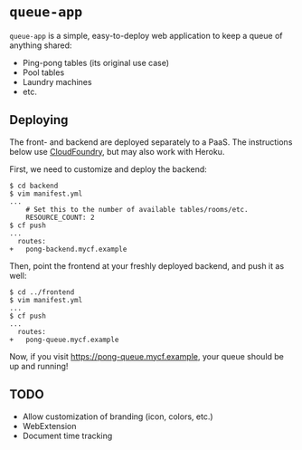 # `queue-app`

`queue-app` is a simple, easy-to-deploy web application to keep a queue of anything shared:

* Ping-pong tables (its original use case)
* Pool tables
* Laundry machines
* etc.

## Deploying

The front- and backend are deployed separately to a PaaS. The instructions below use [CloudFoundry](https://www.cloudfoundry.org/), but may also work with Heroku.

First, we need to customize and deploy the backend:

```console
$ cd backend
$ vim manifest.yml
...
    # Set this to the number of available tables/rooms/etc.
    RESOURCE_COUNT: 2
$ cf push
...
  routes:
+   pong-backend.mycf.example
```

Then, point the frontend at your freshly deployed backend, and push it as well:

```console
$ cd ../frontend
$ vim manifest.yml
...
$ cf push
...
  routes:
+   pong-queue.mycf.example
```

Now, if you visit https://pong-queue.mycf.example, your queue should be up and running!

## TODO
* Allow customization of branding (icon, colors, etc.)
* WebExtension
* Document time tracking
